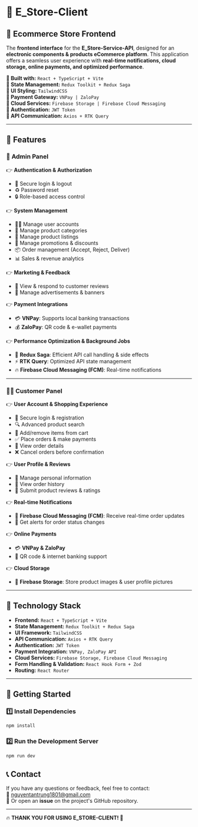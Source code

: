 # 🎉 E_Store-Client

## 🌟 **Ecommerce Store Frontend**
The **frontend interface** for the **E_Store-Service-API**, designed for an **electronic components & products eCommerce platform**. This application offers a seamless user experience with **real-time notifications, cloud storage, online payments, and optimized performance**.

**📌 Built with:** `React + TypeScript + Vite`  
**📌 State Management:** `Redux Toolkit + Redux Saga`  
**📌 UI Styling:** `TailwindCSS`  
**📌 Payment Gateway:** `VNPay | ZaloPay`  
**📌 Cloud Services:** `Firebase Storage | Firebase Cloud Messaging`  
**📌 Authentication:** `JWT Token`  
**📌 API Communication:** `Axios + RTK Query`  

---

## 🌟 **Features**  

### 🔐 **Admin Panel**
👉 **Authentication & Authorization**  
- 🔑 Secure login & logout  
- ♻️ Password reset  
- 🔒 Role-based access control  

👉 **System Management**  
- 🧑‍💼 Manage user accounts  
- 🌂 Manage product categories  
- 🛒 Manage product listings  
- 🎉 Manage promotions & discounts  
- 📦 Order management (Accept, Reject, Deliver)  
- 📊 Sales & revenue analytics  

👉 **Marketing & Feedback**  
- 📢 View & respond to customer reviews  
- 📜 Manage advertisements & banners  

👉 **Payment Integrations**  
- 💳 **VNPay**: Supports local banking transactions  
- 💰 **ZaloPay**: QR code & e-wallet payments  

👉 **Performance Optimization & Background Jobs**  
- 🚀 **Redux Saga**: Efficient API call handling & side effects  
- ⚡ **RTK Query**: Optimized API state management  
- 🔥 **Firebase Cloud Messaging (FCM)**: Real-time notifications  

---

### 🚴‍♂️ **Customer Panel**
👉 **User Account & Shopping Experience**  
- 🔑 Secure login & registration  
- 🔍 Advanced product search  
- 🛒 Add/remove items from cart  
- ✅ Place orders & make payments  
- 📄 View order details  
- ❌ Cancel orders before confirmation  

👉 **User Profile & Reviews**  
- 🧒 Manage personal information  
- 📜 View order history  
- 💬 Submit product reviews & ratings  

👉 **Real-time Notifications**  
- 🔔 **Firebase Cloud Messaging (FCM)**: Receive real-time order updates  
- 🏢 Get alerts for order status changes  

👉 **Online Payments**  
- 💳 **VNPay & ZaloPay**  
- 📲 QR code & internet banking support  

👉 **Cloud Storage**  
- 💽 **Firebase Storage**: Store product images & user profile pictures  

---

## 🔧 **Technology Stack**
- **Frontend:** `React + TypeScript + Vite`  
- **State Management:** `Redux Toolkit + Redux Saga`  
- **UI Framework:** `TailwindCSS`  
- **API Communication:** `Axios + RTK Query`  
- **Authentication:** `JWT Token`  
- **Payment Integration:** `VNPay, ZaloPay API`  
- **Cloud Services:** `Firebase Storage, Firebase Cloud Messaging`  
- **Form Handling & Validation:** `React Hook Form + Zod`  
- **Routing:** `React Router`  

---

## 🚀 **Getting Started**
### 1️⃣ **Install Dependencies**
```sh
npm install
```

### 2️⃣ **Run the Development Server**
```sh
npm run dev
```

## 📞 **Contact**
If you have any questions or feedback, feel free to contact:  
📧 [nguyentantrung1801@gmail.com](mailto:nguyentantrung1801@gmail.com)  
📌 Or open an **issue** on the project's GitHub repository.  

---

🔥 **THANK YOU FOR USING E_STORE-CLIENT! 🚀**

